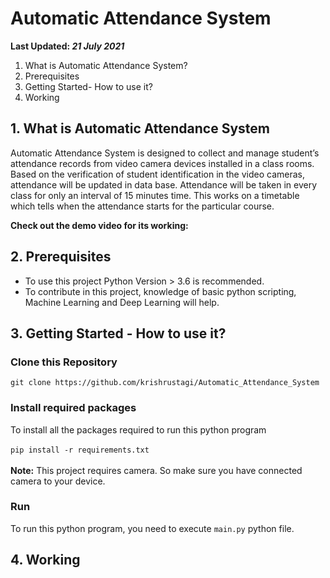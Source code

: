 # Automatic Attendance System

**Last Updated: *21 July 2021***<br>
1. What is Automatic Attendance System?
2. Prerequisites
3. Getting Started- How to use it?
4. Working

## 1. What is Automatic Attendance System
Automatic Attendance System is designed to collect and manage student’s attendance records from video camera devices installed in a class rooms. Based on the verification of student identification in the video cameras, attendance will be updated in data base. Attendance will be taken in every class for only an interval of 15 minutes time. This works on a timetable which tells when the attendance starts for the particular course. <br>

**Check out the demo video for its working:** 

## 2. Prerequisites
- To use this project Python Version > 3.6 is recommended.
- To contribute in this project, knowledge of basic python scripting, Machine Learning and Deep Learning will help.

## 3. Getting Started - How to use it?
### Clone this Repository
``
git clone https://github.com/krishrustagi/Automatic_Attendance_System
``
### Install required packages
To install all the packages required to run this python program<br><br>
``
pip install -r requirements.txt
``
<br><br>
**Note:** This project requires camera. So make sure you have connected camera to your device. 

### Run
To run this python program, you need to execute `main.py` python file.

## 4. Working

